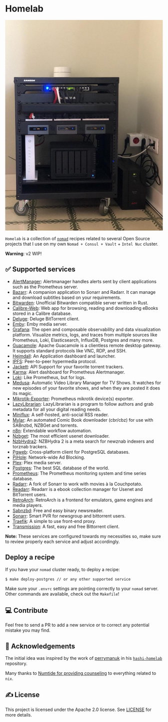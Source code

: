 # Homelab

![Cluster](.assets/cluster.jpeg)

`Homelab` is a collection of [`nomad`](https://www.nomadproject.io/) recipes related to several Open Source projects that I use on my own `Nomad + Consul + Vault` + `Intel Nuc` cluster.

**Warning**: v2 WIP!

## ✅ Supported services

- [AlertManager](https://www.prometheus.io/docs/alerting/latest/alertmanager/): Alertmanager handles alerts sent by client applications such as the Prometheus server.
- [Bazarr](https://www.bazarr.media/): A companion application to Sonarr and Radarr. It can manage and download subtitles based on your requirements.
- [Bitwarden](https://github.com/dani-garcia/bitwarden_rs): Unofficial Bitwarden compatible server written in Rust.
- [Calibre-Web](https://github.com/janeczku/calibre-web): Web app for browsing, reading and downloading eBooks stored in a Calibre database.
- [Deluge](https://github.com/deluge-torrent/deluge): Deluge BitTorrent client.
- [Emby](https://hub.docker.com/u/emby): Emby media server.
- [Grafana](https://github.com/grafana/grafana): The open and composable observability and data visualization platform. Visualize metrics, logs, and traces from multiple sources like Prometheus, Loki, Elasticsearch, InfluxDB, Postgres and many more.
- [Guacamole](https://guacamole.apache.org/): Apache Guacamole is a clientless remote desktop gateway. It supports standard protocols like VNC, RDP, and SSH.
- [Heimdall](https://github.com/linuxserver/Heimdall): An Application dashboard and launcher.
- [IPFS](https://github.com/ipfs/ipfs): Peer-to-peer hypermedia protocol.
- [Jackett](https://github.com/Jackett/Jackett): API Support for your favorite torrent trackers.
- [Karma](https://github.com/prymitive/karma): Alert dashboard for Prometheus Alertmanager.
- [Loki](https://github.com/grafana/loki): Like Prometheus, but for logs.
- [Medusa](https://github.com/pymedusa/Medusa): Automatic Video Library Manager for TV Shows. It watches for new episodes of your favorite shows, and when they are posted it does its magic.
- [Mikrotik-Exporter](https://github.com/nshttpd/mikrotik-exporter): Prometheus mikrotik device(s) exporter.
- [LazyLibrarian](https://lazylibrarian.gitlab.io/): LazyLibrarian is a program to follow authors and grab metadata for all your digital reading needs.
- [Miniflux](https://github.com/swanson/miniflux): A self-hosted, anti-social RSS reader.
- [Mylar](https://github.com/evilhero/mylar): An automated Comic Book downloader (cbr/cbz) for use with SABnzbd, NZBGet and torrents.
- [n8n](https://n8n.io/): Extendable workflow automation.
- [Nzbget](https://nzbget.net/): The most efficient usenet downloader.
- [NzbHydra2](https://github.com/theotherp/nzbhydra2/): NZBHydra 2 is a meta search for newznab indexers and torznab trackers.
- [Pgweb](https://sosedoff.github.io/pgweb/): Cross-platform client for PostgreSQL databases. 
- [PiHole](https://pi-hole.net/): Network-wide Ad Blocking.
- [Plex](https://www.plex.tv/): Plex media server.
- [Postgres](https://www.postgresql.org/): The best SQL database of the world.
- [Prometheus](https://github.com/prometheus/prometheus): The Prometheus monitoring system and time series database.
- [Radarr](https://github.com/Radarr/Radarr): A fork of Sonarr to work with movies à la Couchpotato.
- [Readarr](https://readarr.com/): Readarr is a ebook collection manager for Usenet and BitTorrent users.
- [RetroArch](https://www.retroarch.com/): RetroArch is a frontend for emulators, game engines and media players.
- [Sabnzbd](https://sabnzbd.org/): Free and easy binary newsreader.
- [Sonarr](https://github.com/Sonarr/Sonarr): Smart PVR for newsgroup and bittorrent users.
- [Traefik](https://traefik.io/): A simple to use front-end proxy.
- [Transmission](https://transmissionbt.com/): A fast, easy and free Bittorrent client.

**Note:** These services are configured towards my necessities so, make sure to review properly each service and adjust accordingly.

## Deploy a recipe

If you have your `nomad` cluster ready, to deploy a recipe:

```bash
$ make deploy-postgres // or any other supported service
```

Make sure your `.envrc` settings are pointing correctly to your `nomad` server. Other commands are available, check out the `Makefile`!

## 💻 Contribute

Feel free to send a PR to add a new service or to correct any potential mistake you may find.

## 🙌 Acknowledgements

The initial idea was inspired by the work of [perrymanuk](https://github.com/perrymanuk) in his [`hashi-homelab`](https://github.com/perrymanuk/hashi-homelab) repository.

Many thanks to [Numtide for providing counseling](https://github.com/numtide) to everything related to `nix`.

## ✍️ License

This project is licensed under the Apache 2.0 license. See [LICENSE](LICENSE) for more details.
